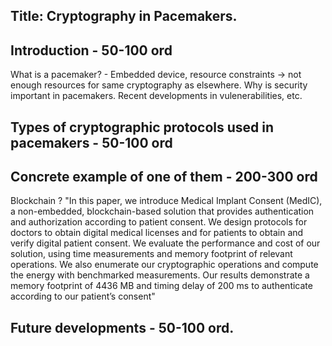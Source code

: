 
## Title: Cryptography in Pacemakers.

## Introduction - 50-100 ord
What is a pacemaker?
	- Embedded device, resource constraints -> not enough resources for same cryptography as elsewhere. 
Why is security important in pacemakers.
Recent developments in vulenerabilities, etc.

## Types of cryptographic protocols used in pacemakers - 50-100 ord


## Concrete example of one of them - 200-300 ord
Blockchain ? "In this paper, we introduce Medical Implant Consent (MedIC), a non-embedded, blockchain-based solution that provides authentication and authorization according to patient consent. We design protocols for doctors to obtain digital medical licenses and for patients to obtain and verify digital patient consent. We evaluate the performance and cost of our solution, using time measurements and memory footprint of relevant operations. We also enumerate our cryptographic operations and compute the energy with benchmarked measurements. Our results demonstrate a memory footprint of 4436 MB and timing delay of 200 ms to authenticate according to our patient’s consent"




## Future developments - 50-100 ord.